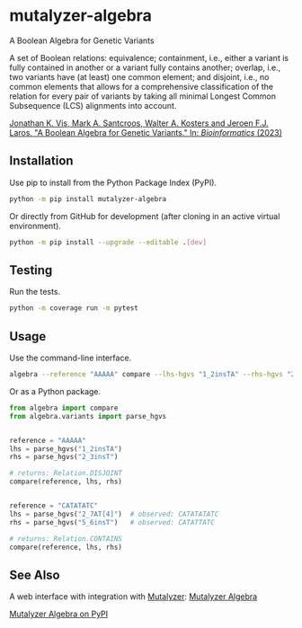 mutalyzer-algebra
=================
A Boolean Algebra for Genetic Variants  

A set of Boolean relations: equivalence; containment, i.e., either a
variant is fully contained in another or a variant fully contains another;
overlap, i.e., two variants have (at least) one common element; and
disjoint, i.e., no common elements that allows for a comprehensive
classification of the relation for every pair of variants by taking all
minimal Longest Common Subsequence (LCS) alignments into account.

[Jonathan K. Vis, Mark A. Santcroos, Walter A. Kosters and Jeroen F.J. Laros.
"A Boolean Algebra for Genetic Variants." In: *Bioinformatics* (2023)](https://doi.org/10.1093/bioinformatics/btad001)

Installation
------------

Use pip to install from the Python Package Index (PyPI).

```bash
python -m pip install mutalyzer-algebra
```

Or directly from GitHub for development (after cloning in an active
virtual environment).

```bash
python -m pip install --upgrade --editable .[dev]
```

Testing
-------

Run the tests.

```bash
python -m coverage run -m pytest
```

Usage
-----

Use the command-line interface.

```bash
algebra --reference "AAAAA" compare --lhs-hgvs "1_2insTA" --rhs-hgvs "2_3insT"
```

Or as a Python package.

```python
from algebra import compare
from algebra.variants import parse_hgvs


reference = "AAAAA"
lhs = parse_hgvs("1_2insTA")
rhs = parse_hgvs("2_3insT")

# returns: Relation.DISJOINT
compare(reference, lhs, rhs)


reference = "CATATATC"
lhs = parse_hgvs("2_7AT[4]")  # observed: CATATATATC
rhs = parse_hgvs("5_6insT")   # observed: CATATTATC

# returns: Relation.CONTAINS
compare(reference, lhs, rhs)
```

See Also
--------

A web interface with integration with [Mutalyzer](https://github.com/mutalyzer): [Mutalyzer Algebra](https://v3.mutalyzer.nl/algebra)

[Mutalyzer Algebra on PyPI](https://pypi.org/project/mutalyzer-algebra/)
